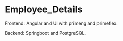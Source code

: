 # Employee_Details

Frontend:
Angular and UI with primeng and primeflex.

Backend:
Springboot and PostgreSQL.
